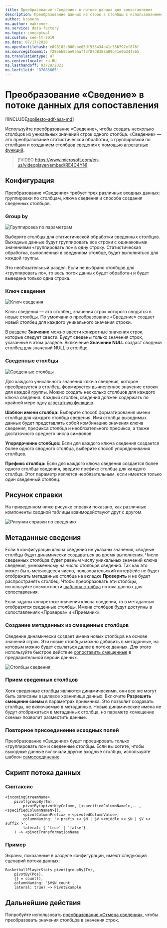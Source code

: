 ```yaml
---
title: Преобразование «Сведение» в потоке данных для сопоставления
description: Преобразование данных из строк в столбцы с использованием преобразования «Сведение» потока данных для сопоставления Фабрики данных Azure
author: kromerm
ms.author: makromer
ms.service: data-factory
ms.topic: conceptual
ms.custom: seo-lt-2019
ms.date: 07/17/2020
ms.openlocfilehash: e098182c000cbe05df533434a41c55b797ef876f
ms.sourcegitcommit: f28ebb95ae9aaaff3f87d8388a09b41e0b3445b5
ms.translationtype: HT
ms.contentlocale: ru-RU
ms.lasthandoff: 03/29/2021
ms.locfileid: "87086665"
---
```

# <a name="pivot-transformation-in-mapping-data-flow"></a>Преобразование «Сведение» в потоке данных для сопоставления


[!INCLUDE[appliesto-adf-asa-md](includes/appliesto-adf-asa-md.md)]

Используйте преобразование «Сведение», чтобы создать несколько столбцов из уникальных значений строк одного столбца. «Сведение» — это преобразование статистической обработки, с группировкой по столбцам и созданием столбцов сведения с помощью [агрегатных функций](data-flow-expression-functions.md#aggregate-functions).

> [!VIDEO https://www.microsoft.com/en-us/videoplayer/embed/RE4C4YN]

## <a name="configuration"></a>Конфигурация

Преобразование «Сведение» требует трех различных входных данных: группировки по столбцам, ключа сведения и способа создания сведенных столбцов.

### <a name="group-by"></a>Group by

![Группировка по параметрам](media/data-flow/pivot2.png "Группировка по параметрам")

Выберите столбцы для статистической обработки сведенных столбцов. Выходные данные будут группировать все строки с одинаковыми значениями «группировать по» в одну строку. Статистическая обработка, выполненная в сведенном столбце, будет выполняться для каждой группы.

Это необязательный раздел. Если не выбрано столбцов для «группировать по», то весь поток данных будет обработан и будет выведена только одна строка.

### <a name="pivot-key"></a>Ключ сведения

![Ключ сведения](media/data-flow/pivot3.png "Ключ сведения")

Ключ сведения — это столбец, значения строк которого сводятся в новые столбцы. По умолчанию преобразование «Сведение» создает новый столбец для каждого уникального значения строки.

В разделе **Значение** можно ввести конкретные значения строк, которые следует свести. Будут сведены только значения строк, указанные в этом разделе. Включение **Значение NULL** создаст сводный столбец для значений NULL в столбце.

### <a name="pivoted-columns"></a>Сведенные столбцы

![Сведенные столбцы](media/data-flow/pivot4.png "Сведенные столбцы")

Для каждого уникального значения ключа сведения, которое преобразуется в столбец, формируется вычисленное значение строки для каждой группы. Можно создать несколько столбцов для каждого ключа сведения. Каждый столбец сведения должен содержать по крайней мере одну [агрегатную функцию](data-flow-expression-functions.md#aggregate-functions).

**Шаблон имени столбца:** Выберите способ форматирования имени столбца для каждого столбца сведения. Имя столбца выводимых данных будет представлять собой комбинацию значения ключа сведения, префикса столбца и необязательного префикса, а также достаточного среднего числа символов. 

**Упорядочение столбцов:** Если для каждого ключа сведения создается более одного сводного столбца, выберите способ упорядочивания столбцов. 

**Префикс столбца:** Если для каждого ключа сведения создается более одного столбца сведения, введите префикс столбца для каждого столбца. Этот параметр является необязательным, если имеется только один сведенный столбец.

## <a name="help-graphic"></a>Рисунок справки

На приведенном ниже рисунке справки показано, как различные компоненты сводной таблицы взаимодействуют друг с другом.

![Рисунки справки по сведению](media/data-flow/pivot5.png "Рисунки справки по сведению")

## <a name="pivot-metadata"></a>Метаданные сведения

Если в конфигурации ключа сведения не указаны значения, сводные столбцы будут динамически создаваться во время выполнения. Число сведенных столбцов будет равным числу уникальных значений ключа сведения, умноженному на число столбцов сведения. Так как это может быть меняющееся число, пользовательский интерфейс не будет отображать метаданные столбца на вкладке **Проверить** и не будет распространять столбец. Чтобы преобразовать эти столбцы, используйте возможности [шаблона столбца](concepts-data-flow-column-pattern.md) потока данных для сопоставления. 

Если заданы конкретные значения ключа сведения, то в метаданных отобразятся сведенные столбцы. Имена столбцов будут доступны в сопоставлениях «Проверка» и «Приемник».

### <a name="generate-metadata-from-drifted-columns"></a>Создание метаданных из смещенных столбцов

Сведение динамически создает имена новых столбцов на основе значений строк. Эти новые столбцы можно добавить в метаданные, на которым можно будет ссылаться далее в потоке данных. Для этого используйте быстрое действие [сопоставить смещенные](concepts-data-flow-schema-drift.md#map-drifted-columns-quick-action) в предварительной версии данных. 

![Столбцы сведения](media/data-flow/newpivot1.png "Сопоставление смещенных столбцов сведения")

### <a name="sinking-pivoted-columns"></a>Прием сведенных столбцов

Хотя сведенные столбцы являются динамическими, они все же могут быть записаны в целевое хранилище данных. Включите **Разрешить смещение схемы** в параметрах приемника. Это позволит создавать столбцы, не включаемые в метаданные. Новые динамические имена не будут отображаться в метаданных столбца, но параметр «смещение схемы» позволит разместить данные.

### <a name="rejoin-original-fields"></a>Повторное присоединение исходных полей

Преобразование «Сведение» будет проецировать только «группировать по» и сведенные столбцы. Если вы хотите, чтобы выходные данные включали другие входные столбцы, используйте шаблон [самосоединение](data-flow-join.md#self-join).

## <a name="data-flow-script"></a>Скрипт потока данных

### <a name="syntax"></a>Синтаксис

```
<incomingStreamName>
    pivot(groupBy(Tm),
        pivotBy(<pivotKeyColumn, [<specifiedColumnName1>,...,<specifiedColumnNameN>]),
        <pivotColumnPrefix> = <pivotedColumnValue>,
        columnNaming: '< prefix >< $N | $V ><middle >< $N | $V >< suffix >',
        lateral: { 'true' | 'false'}
    ) ~> <pivotTransformationName
```
### <a name="example"></a>Пример

Экраны, показанные в разделе конфигурации, имеют следующий сценарий потока данных:

```
BasketballPlayerStats pivot(groupBy(Tm),
    pivotBy(Pos),
    {} = count(),
    columnNaming: '$V$N count',
    lateral: true) ~> PivotExample

```

## <a name="next-steps"></a>Дальнейшие действия

Попробуйте использовать [преобразование «Отмена сведения»](data-flow-unpivot.md), чтобы преобразовать значения столбцов в значения строк. 
